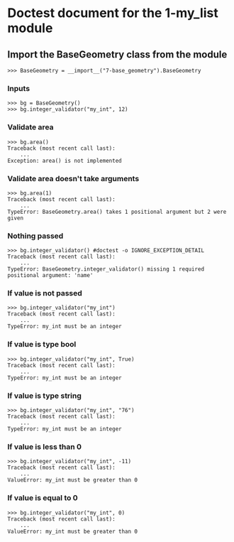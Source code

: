 # Doctest document for the 1-my_list module

## Import the BaseGeometry class from the module

    >>> BaseGeometry = __import__("7-base_geometry").BaseGeometry

### Inputs

    >>> bg = BaseGeometry()
    >>> bg.integer_validator("my_int", 12)

### Validate area

    >>> bg.area()
    Traceback (most recent call last):
        ...
    Exception: area() is not implemented

### Validate area doesn't take arguments

    >>> bg.area(1)
    Traceback (most recent call last):
        ...
    TypeError: BaseGeometry.area() takes 1 positional argument but 2 were given

### Nothing passed

    >>> bg.integer_validator() #doctest -o IGNORE_EXCEPTION_DETAIL
    Traceback (most recent call last):
        ...
    TypeError: BaseGeometry.integer_validator() missing 1 required positional argument: 'name'

### If value is not passed

    >>> bg.integer_validator("my_int")
    Traceback (most recent call last):
        ...
    TypeError: my_int must be an integer

### If value is type bool

    >>> bg.integer_validator("my_int", True)
    Traceback (most recent call last):
        ...
    TypeError: my_int must be an integer

### If value is type string

    >>> bg.integer_validator("my_int", "76")
    Traceback (most recent call last):
        ...
    TypeError: my_int must be an integer

### If value is less than 0

    >>> bg.integer_validator("my_int", -11)
    Traceback (most recent call last):
        ...
    ValueError: my_int must be greater than 0

### If value is equal to 0

    >>> bg.integer_validator("my_int", 0)
    Traceback (most recent call last):
        ...
    ValueError: my_int must be greater than 0
